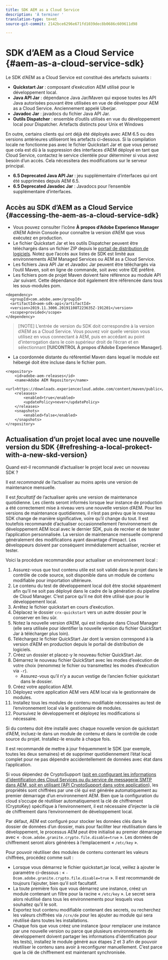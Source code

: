 ```yaml
---
title: SDK AEM as a Cloud Service
description: 'À terminer '
translation-type: tm+mt
source-git-commit: 2142bce6296e671fd1039dec8b0686c609611d98

---
```



# SDK d’AEM as a Cloud Service {#aem-as-a-cloud-service-sdk}

Le SDK d’AEM as a Cloud Service est constitué des artefacts suivants :

* **Quickstart Jar** : composant d’exécution AEM utilisé pour le développement local.
* **Java API Jar** : dépendance Java Jar/Maven qui expose toutes les API Java autorisées pouvant être utilisées en vue de développer pour AEM as a Cloud Service. Anciennement appelé Uberjar.
* **Javadoc Jar** : javadocs du fichier Java API Jar.
* **Outils Dispatcher** : ensemble d’outils utilisés en vue du développement local pour Dispatcher. Artefacts distincts pour Unix et Windows

En outre, certains clients qui ont déjà été déployés avec AEM 6.5 ou des versions antérieures utiliseront les artefacts ci-dessous. Si la compilation locale ne fonctionne pas avec le fichier Quickstart Jar et que vous pensez que cela est dû à la suppression des interfaces d’AEM déployé en tant que Cloud Service, contactez le service clientèle pour déterminer si vous avez besoin d’un accès. Cela nécessitera des modifications sur le serveur principal.

* **6.5 Deprecated Java API Jar** : jeu supplémentaire d’interfaces qui ont été supprimées depuis AEM 6.5.
* **6.5 Deprecated Javadoc Jar** : Javadocs pour l’ensemble supplémentaire d’interfaces.

## Accès au SDK d’AEM as a Cloud Service {#accessing-the-aem-as-a-cloud-service-sdk}

* Vous pouvez consulter l’icône **À propos d’Adobe Experience Manager** d’AEM Admin Console pour connaître la version d’AEM que vous exécutez en production.
* Le fichier Quickstart Jar et les outils Dispatcher peuvent être téléchargés dans un fichier ZIP depuis le [portail de distribution de logiciels](https://experience.adobe.com/#/downloads/content/software-distribution/en/aemcloud.html). Notez que l’accès aux listes de SDK est limité aux environnements AEM Managed Services ou AEM as a Cloud Service.
* Les fichiers Java API Jar et Javadoc Jar peuvent être téléchargés via l’outil Maven, soit en ligne de commande, soit avec votre IDE préféré.
* Les fichiers pom de projet Maven doivent faire référence au module API Jar suivant. Cette dépendance doit également être référencée dans tous les sous-modules pom.

```
<dependency>
  <groupId>com.adobe.aem</groupId>
  <artifactId>aem-sdk-api</artifactId>
  <version>2019.11.3006.20191108T223635Z-191201</version> 
  <scope>provided</scope>
</dependency>
```

> [!NOTE] L’entrée de version du SDK doit correspondre à la version d’AEM as a Cloud Service. Vous pouvez voir quelle version vous utilisez en vous connectant à AEM, puis en accédant au point d’interrogation dans le coin supérieur droit de l’écran et en sélectionnant **[!UICONTROL À propos d’Adobe Experience Manager]**.

* La coordonnée distante du référentiel Maven dans lequel le module est hébergé doit être incluse dans le fichier pom.

```
<repository>
    <id>adobe-aem-releases</id>
    <name>Adobe AEM Repository</name>
    <url>https://downloads.experiencecloud.adobe.com/content/maven/public</url>
    <releases>
        <enabled>true</enabled>
        <updatePolicy>never</updatePolicy>
    </releases>
    <snapshots>
        <enabled>false</enabled>
    </snapshots>
</repository>
```

## Actualisation d’un projet local avec une nouvelle version du SDK {#refreshing-a-local-prokect-with-a-new-skd-version}

Quand est-il recommandé d’actualiser le projet local avec un nouveau SDK ?

Il est *recommandé* de l’actualiser au moins après une version de maintenance mensuelle.

Il est *facultatif* de l’actualiser après une version de maintenance quotidienne. Les clients seront informés lorsque leur instance de production a été correctement mise à niveau vers une nouvelle version d’AEM. Pour les versions de maintenance quotidiennes, il n’est pas prévu que le nouveau SDK change de manière significative, voire qu’il change du tout. Il est toutefois recommandé d’actualiser occasionnellement l’environnement de développement AEM local avec le dernier SDK, puis de recréer et de tester l’application personnalisée. La version de maintenance mensuelle comprend généralement des modifications ayant davantage d’impact. Les développeurs doivent par conséquent immédiatement actualiser, recréer et tester.

Voici la procédure recommandée pour actualiser un environnement local :

1. Assurez-vous que tout contenu utile est soit validé dans le projet dans le contrôle de code source, soit disponible dans un module de contenu modifiable pour importation ultérieure.
1. Le contenu du test de développement local doit être stocké séparément afin qu’il ne soit pas déployé dans le cadre de la génération du pipeline de Cloud Manager. C’est parce qu’il ne doit être utilisé que pour le développement local.
1. Arrêtez le fichier quickstart en cours d’exécution.
1. Déplacez le dossier `crx-quickstart` vers un autre dossier pour le conserver en lieu sûr.
1. Notez la nouvelle version d’AEM, qui est indiquée dans Cloud Manager (elle sera utilisée pour identifier la nouvelle version du fichier QuickStart Jar à télécharger plus loin).
1. Téléchargez le fichier QuickStart Jar dont la version correspond à la version d’AEM en production depuis le portail de distribution de logiciels.
1. Créez un dossier et placez-y le nouveau fichier QuickStart Jar.
1. Démarrez le nouveau fichier QuickStart avec les modes d’exécution de votre choix (renommez le fichier ou transmettez les modes d’exécution via `-r`).
   * Assurez-vous qu’il n’y a aucun vestige de l’ancien fichier quickstart dans le dossier.
1. Créez votre application AEM.
1. Déployez votre application AEM vers AEM local via le gestionnaire de modules.
1. Installez tous les modules de contenu modifiable nécessaires au test de l’environnement local via le gestionnaire de modules.
1. Poursuivez le développement et déployez les modifications si nécessaire.

Si du contenu doit être installé avec chaque nouvelle version de quickstart d’AEM, incluez-le dans un module de contenu et dans le contrôle de code source du projet. Installez-le ensuite à chaque fois.

Il est recommandé de mettre à jour fréquemment le SDK (par exemple, toutes les deux semaines) et de supprimer quotidiennement l’état local complet pour ne pas dépendre accidentellement de données avec état dans l’application.

Si vous dépendez de CryptoSupport ([soit en configurant les informations d’identification des Cloud Services ou du service de messagerie SMTP dans AEM, soit en utilisant l’API CryptoSupport dans votre application](https://helpx.adobe.com/experience-manager/6-5/sites/developing/using/reference-materials/javadoc/com/adobe/granite/crypto/CryptoSupport.html)), les propriétés sont chiffrées par une clé qui est générée automatiquement au premier démarrage d’un environnement AEM. Bien que la configuration du cloud s’occupe de réutiliser automatiquement la clé de chiffrement (CryptoKey) spécifique à l’environnement, il est nécessaire d’injecter la clé de chiffrement dans l’environnement de développement local.

Par défaut, AEM est configuré pour stocker les données clés dans le dossier de données d’un dossier, mais pour faciliter leur réutilisation dans le développement, le processus AEM peut être initialisé au premier démarrage avec « `-Dcom.adobe.granite.crypto.file.disable=true` ». Les données de chiffrement seront alors générées à l’emplacement « `/etc/key` ».

Pour pouvoir réutiliser des modules de contenu contenant les valeurs chiffrées, procédez comme suit :

* Lorsque vous démarrez le fichier quickstart.jar local, veillez à ajouter le paramètre ci-dessous : « `-Dcom.adobe.granite.crypto.file.disable=true` ». Il est recommandé de toujours l’ajouter, bien qu’il soit facultatif.
* La toute première fois que vous démarrez une instance, créez un module contenant un filtre pour la racine « `/etc/key` ». Le secret sera alors réutilisé dans tous les environnements pour lesquels vous souhaitez qu’il le soit.
* Exportez tout contenu modifiable contenant des secrets, ou recherchez les valeurs chiffrées via `/crx/de` pour les ajouter au module qui sera réutilisé dans toutes les installations.
* Chaque fois que vous créez une instance (pour remplacer une instance par une nouvelle version ou parce que plusieurs environnements de développement doivent partager les informations d’identification pour les tests), installez le module généré aux étapes 2 et 3 afin de pouvoir réutiliser le contenu sans avoir à reconfigurer manuellement. C’est parce que la clé de chiffrement est maintenant synchronisée.